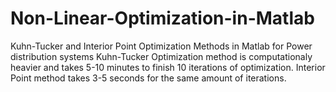 # Non-Linear-Optimization-in-Matlab
Kuhn-Tucker and Interior Point Optimization Methods in Matlab for Power distribution systems
Kuhn-Tucker Optimization method is computationaly heavier and takes 5-10 minutes to finish 10 iterations of optimization. 
Interior Point method takes 3-5 seconds for the same amount of iterations. 
